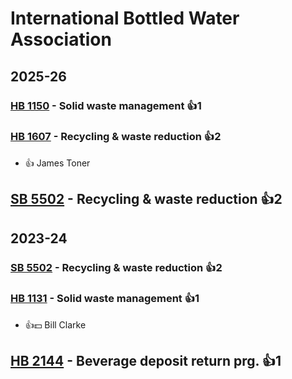 # International Bottled Water Association
## 2025-26

### [HB 1150](/bill/2025-26/hb/1150/) - Solid waste management 👍1  

### [HB 1607](/bill/2025-26/hb/1607/) - Recycling & waste reduction 👍2  
* 👍 James Toner

## [SB 5502](/bill/2025-26/sb/5502/) - Recycling & waste reduction 👍2  

## 2023-24

### [SB 5502](/bill/2023-24/sb/5502/) - Recycling & waste reduction 👍2  

### [HB 1131](/bill/2023-24/hb/1131/) - Solid waste management 👍1  
* 👍💵 Bill Clarke

## [HB 2144](/bill/2023-24/hb/2144/) - Beverage deposit return prg. 👍1  
